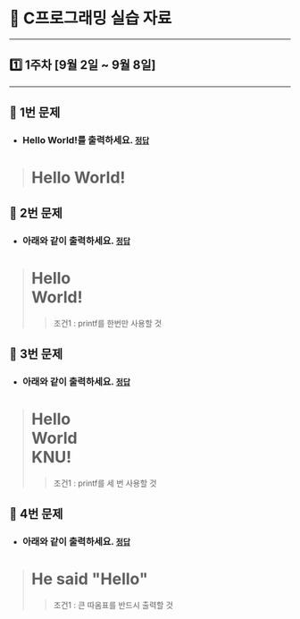 # 📝 C프로그래밍 실습 자료
<hr/>

## 1️⃣ 1주차 [9월 2일 ~ 9월 8일]
<hr/>

## 📖 1번 문제
- ### Hello World!를 출력하세요. [`정답`](./practice_1.c)
># Hello World!

## 📖 2번 문제
- ### 아래와 같이 출력하세요. [`정답`](./practice_2.c)
># Hello<br>World!
>>조건1 : printf를 한번만 사용할 것

## 📖 3번 문제
- ### 아래와 같이 출력하세요. [`정답`](./practice_3.c)
># Hello<br>World<br>KNU!
>>조건1 : printf를 세 번 사용할 것

## 📖 4번 문제
- ### 아래와 같이 출력하세요. [`정답`](./practice_4.c)
># He said "Hello"
>>조건1 : 큰 따옴표를 반드시 출력할 것